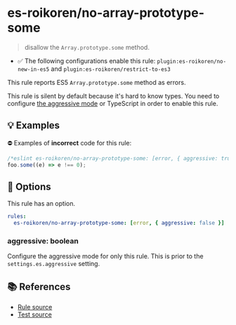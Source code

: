 # es-roikoren/no-array-prototype-some
> disallow the `Array.prototype.some` method.

- ✅ The following configurations enable this rule: `plugin:es-roikoren/no-new-in-es5` and `plugin:es-roikoren/restrict-to-es3`

This rule reports ES5 `Array.prototype.some` method as errors.

This rule is silent by default because it's hard to know types. You need to configure [the aggressive mode](../#the-aggressive-mode) or TypeScript in order to enable this rule.

## 💡 Examples

⛔ Examples of **incorrect** code for this rule:

```js
/*eslint es-roikoren/no-array-prototype-some: [error, { aggressive: true }] */
foo.some((e) => e !== 0);
```

## 🔧 Options

This rule has an option.

```yml
rules:
  es-roikoren/no-array-prototype-some: [error, { aggressive: false }]
```

### aggressive: boolean

Configure the aggressive mode for only this rule.
This is prior to the `settings.es.aggressive` setting.

## 📚 References

- [Rule source](https://github.com/roikoren755/eslint-plugin-es/blob/v2.0.7/src/rules/no-array-prototype-some.ts)
- [Test source](https://github.com/roikoren755/eslint-plugin-es/blob/v2.0.7/tests/src/rules/no-array-prototype-some.ts)
